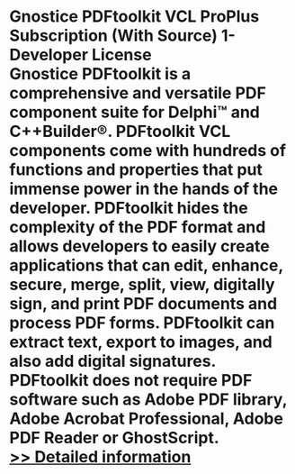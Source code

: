 # Gnostice PDFtoolkit VCL ProPlus Subscription (With Source) 1-Developer License<br />Gnostice PDFtoolkit is a comprehensive and versatile PDF component suite for Delphi™ and C++Builder®. PDFtoolkit VCL components come with hundreds of functions and properties that put immense power in the hands of the developer. PDFtoolkit hides the complexity of the PDF format and allows developers to easily create applications that can edit, enhance, secure, merge, split, view, digitally sign, and print PDF documents and process PDF forms. PDFtoolkit can extract text, export to images, and also add digital signatures. PDFtoolkit does not require PDF software such as Adobe PDF library, Adobe Acrobat Professional, Adobe PDF Reader or GhostScript.<br />[>> Detailed information](https://secure.shareit.com/shareit/product.html?productid=300488232&affiliateid=200057808)